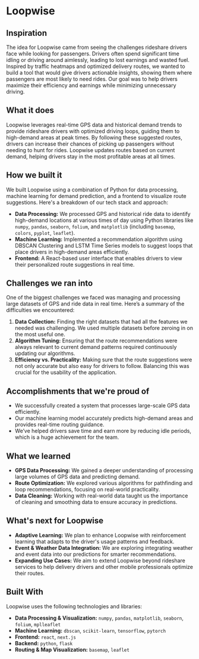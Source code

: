 # Loopwise

## Inspiration

The idea for Loopwise came from seeing the challenges rideshare drivers face while looking for passengers. Drivers often spend significant time idling or driving around aimlessly, leading to lost earnings and wasted fuel. Inspired by traffic heatmaps and optimized delivery routes, we wanted to build a tool that would give drivers actionable insights, showing them where passengers are most likely to need rides. Our goal was to help drivers maximize their efficiency and earnings while minimizing unnecessary driving.

## What it does

Loopwise leverages real-time GPS data and historical demand trends to provide rideshare drivers with optimized driving loops, guiding them to high-demand areas at peak times. By following these suggested routes, drivers can increase their chances of picking up passengers without needing to hunt for rides. Loopwise updates routes based on current demand, helping drivers stay in the most profitable areas at all times.

## How we built it

We built Loopwise using a combination of Python for data processing, machine learning for demand prediction, and a frontend to visualize route suggestions. Here's a breakdown of our tech stack and approach:

- **Data Processing:** We processed GPS and historical ride data to identify high-demand locations at various times of day using Python libraries like `numpy`, `pandas`, `seaborn`, `folium`, and `matplotlib` (including `basemap`, `colors`, `pyplot`, `leaflet`).
- **Machine Learning:** Implemented a recommendation algorithm using DBSCAN Clustering and LSTM Time Series models to suggest loops that place drivers in high-demand areas efficiently.
- **Frontend:** A React-based user interface that enables drivers to view their personalized route suggestions in real time.

## Challenges we ran into

One of the biggest challenges we faced was managing and processing large datasets of GPS and ride data in real time. Here’s a summary of the difficulties we encountered:

1. **Data Collection:** Finding the right datasets that had all the features we needed was challenging. We used multiple datasets before zeroing in on the most useful one.
2. **Algorithm Tuning:** Ensuring that the route recommendations were always relevant to current demand patterns required continuously updating our algorithms.
3. **Efficiency vs. Practicality:** Making sure that the route suggestions were not only accurate but also easy for drivers to follow. Balancing this was crucial for the usability of the application.

## Accomplishments that we're proud of

- We successfully created a system that processes large-scale GPS data efficiently.
- Our machine learning model accurately predicts high-demand areas and provides real-time routing guidance.
- We’ve helped drivers save time and earn more by reducing idle periods, which is a huge achievement for the team.

## What we learned

- **GPS Data Processing:** We gained a deeper understanding of processing large volumes of GPS data and predicting demand.
- **Route Optimization:** We explored various algorithms for pathfinding and loop recommendations, focusing on real-world practicality.
- **Data Cleaning:** Working with real-world data taught us the importance of cleaning and smoothing data to ensure accuracy in predictions.

## What's next for Loopwise

- **Adaptive Learning:** We plan to enhance Loopwise with reinforcement learning that adapts to the driver's usage patterns and feedback.
- **Event & Weather Data Integration:** We are exploring integrating weather and event data into our predictions for smarter recommendations.
- **Expanding Use Cases:** We aim to extend Loopwise beyond rideshare services to help delivery drivers and other mobile professionals optimize their routes.

## Built With

Loopwise uses the following technologies and libraries:

- **Data Processing & Visualization:** `numpy`, `pandas`, `matplotlib`, `seaborn`, `folium`, `mplleaflet`
- **Machine Learning:** `dbscan`, `scikit-learn`, `tensorflow`, `pytorch`
- **Frontend:** `react`, `next.js`
- **Backend:** `python`, `flask`
- **Routing & Map Visualization:** `basemap`, `leaflet`
